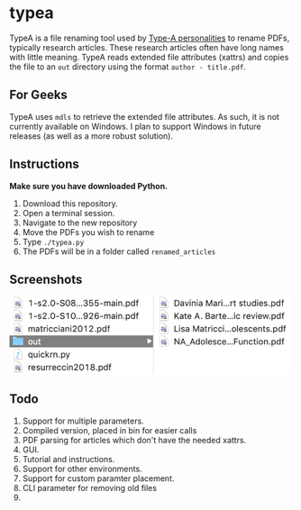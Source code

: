 # typea

TypeA is a file renaming tool used by [Type-A personalities][1] to rename PDFs, typically research articles. These research articles often have long names with little meaning. TypeA reads extended file attributes (xattrs) and copies the file to an `out` directory using the format `author - title.pdf`.

## For Geeks

TypeA uses `mdls` to retrieve the extended file attributes. As such, it is not currently available on Windows. I plan to support Windows in future releases (as well as a more robust solution).

## Instructions

**Make sure you have downloaded Python.**

1. Download this repository.
2. Open a terminal session.
3. Navigate to the new repository
4. Move the PDFs you wish to rename
5. Type `./typea.py`
6. The PDFs will be in a folder called `renamed_articles`

## Screenshots

![sample1](screenshots/sample1.png)

## Todo

1. Support for multiple parameters.
2. Compiled version, placed in bin for easier calls
3. PDF parsing for articles which don't have the needed xattrs.
4. GUI.
5. Tutorial and instructions.
6. Support for other environments.
7. Support for custom paramter placement.
8. CLI parameter for removing old files
9. 


[1]: https://en.wikipedia.org/wiki/Type_A_and_Type_B_personality_theory
